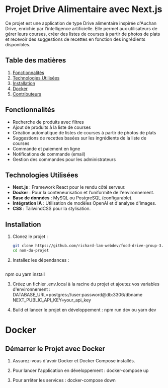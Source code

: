 # Projet Drive Alimentaire avec Next.js

Ce projet est une application de type Drive alimentaire inspirée d'Auchan Drive, enrichie par l'intelligence artificielle. Elle permet aux utilisateurs de gérer leurs courses, créer des listes de courses à partir de photos de plats et recevoir des suggestions de recettes en fonction des ingrédients disponibles.

## Table des matières
1. [Fonctionnalités](#fonctionnalités)
2. [Technologies Utilisées](#technologies-utilisées)
3. [Installation](#installation)
4. [Docker](#docker)
5. [Contributeurs](#contributeurs)

## Fonctionnalités

- Recherche de produits avec filtres
- Ajout de produits à la liste de courses
- Création automatique de listes de courses à partir de photos de plats
- Suggestions de recettes basées sur les ingrédients de la liste de courses
- Commande et paiement en ligne
- Notifications de commande (email)
- Gestion des commandes pour les administrateurs

## Technologies Utilisées

- **Next.js** : Framework React pour le rendu côté serveur.
- **Docker** : Pour la conteneurisation et l’uniformité de l'environnement.
- **Base de données** : MySQL ou PostgreSQL (configurable).
- **Intégration IA** : Utilisation de modèles OpenAI et d'analyse d'images.
- **CSS** : TailwindCSS pour la stylisation.

## Installation

1. Clonez le projet :
   ```bash
   git clone https://github.com/richard-lam-webdev/food-drive-group-3.git
   cd nom-du-projet

2. Installez les dépendances :
   ```bash
  npm ou yarn install

3. Créez un fichier .env.local à la racine du projet et ajoutez vos variables d'environnement :
  DATABASE_URL=postgres://user:password@db:3306/dbname
  NEXT_PUBLIC_API_KEY=your_api_key

4. Build et lancer le projet en développement :
  npm run dev ou yarn dev

# Docker

## Démarrer le Projet avec Docker

1. Assurez-vous d'avoir Docker et Docker Compose installés.

2. Pour lancer l'application en développement :
  docker-compose up

3. Pour arrêter les services :
  docker-compose down




